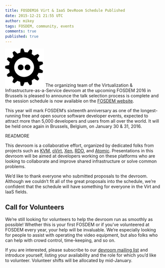 ```yaml
---
title: FOSDEM16 Virt & IaaS DevRoom Schedule Published
date: 2015-12-21 21:55 UTC
author: mikey
tags: FOSDEM, community, events
comments: true
published: true
---
```

![bookshelves](/images/blog/fosdem2015.png) The organizing team of the Virtualization & Infrastructure-as-a-Service devroom at the upcoming FOSDEM 2016 in Brussels is pleased to announce the talk selection process is complete and the session schedule is now available on the [FOSDEM website](https://fosdem.org/2016/schedule/track/virtualisation_and_iaas/).

This year will mark FOSDEM’s sixteenth anniversary as one of the longest-running free and open source software developer events, expected to attract more than 5,000 developers and users from all over the world. It will be held once again in Brussels, Belgium, on January 30 & 31, 2016.

READMORE

This devroom is a collaborative effort, organized by dedicated folks from projects such as [KVM](http://www.linux-kvm.org/page/Main_Page), [oVirt](http://www.ovirt.org/Home), [Xen](http://www.xenproject.org/), [RDO](https://www.rdoproject.org/), and [Atomic](http://www.projectatomic.io/). Presentations in this devroom will be aimed at developers working on these platforms who are looking to collaborate and improve shared infrastructure or solve common problems.

We’d like to thank everyone who submitted proposals to the devroom. Although we couldn’t fit all of the great proposals into the schedule, we’re confident that the schedule will have something for everyone in the Virt and IaaS fields.

## Call for Volunteers

We’re still looking for volunteers to help the devroom run as smoothly as possible! Whether this is your first FOSDEM or if you’ve volunteered at FOSDEM every year, your help will be invaluable. We’re especially looking for people to assist with operating the video equipment, but also folks who can help with crowd control, time-keeping, and so on.

If you are interested, please subscribe to our [devroom mailing list](mailto:virt-iaas-devroom@lists.fosdem.org) and introduce yourself, listing your availability and the role for which you’d like to volunteer. Volunteer shifts will be allocated by mid-January.
